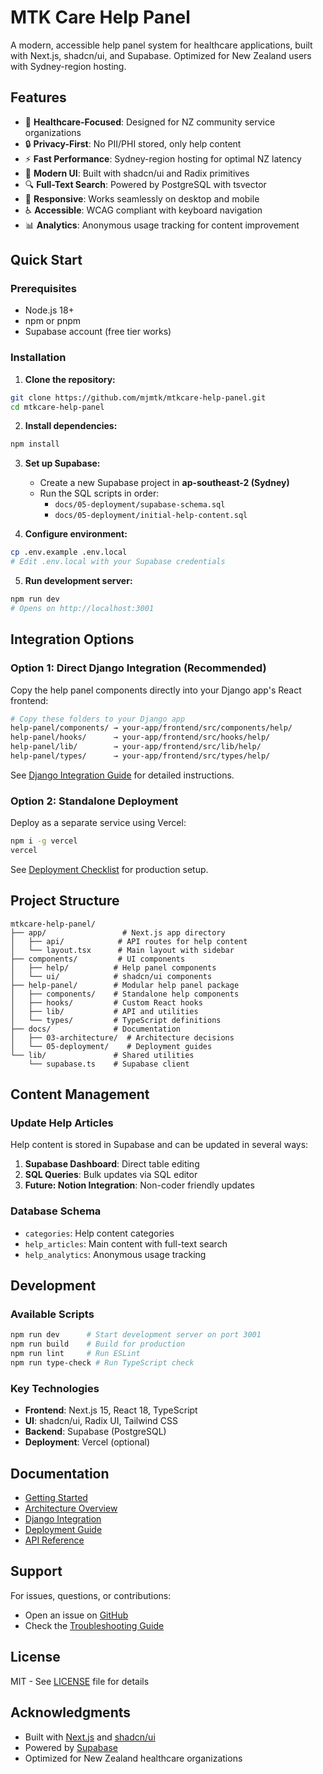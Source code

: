 # MTK Care Help Panel

A modern, accessible help panel system for healthcare applications, built with Next.js, shadcn/ui, and Supabase. Optimized for New Zealand users with Sydney-region hosting.

## Features

- 🏥 **Healthcare-Focused**: Designed for NZ community service organizations
- 🔒 **Privacy-First**: No PII/PHI stored, only help content
- ⚡ **Fast Performance**: Sydney-region hosting for optimal NZ latency
- 🎨 **Modern UI**: Built with shadcn/ui and Radix primitives
- 🔍 **Full-Text Search**: Powered by PostgreSQL with tsvector
- 📱 **Responsive**: Works seamlessly on desktop and mobile
- ♿ **Accessible**: WCAG compliant with keyboard navigation
- 📊 **Analytics**: Anonymous usage tracking for content improvement

## Quick Start

### Prerequisites

- Node.js 18+ 
- npm or pnpm
- Supabase account (free tier works)

### Installation

1. **Clone the repository:**
```bash
git clone https://github.com/mjmtk/mtkcare-help-panel.git
cd mtkcare-help-panel
```

2. **Install dependencies:**
```bash
npm install
```

3. **Set up Supabase:**
   - Create a new Supabase project in **ap-southeast-2 (Sydney)**
   - Run the SQL scripts in order:
     - `docs/05-deployment/supabase-schema.sql`
     - `docs/05-deployment/initial-help-content.sql`

4. **Configure environment:**
```bash
cp .env.example .env.local
# Edit .env.local with your Supabase credentials
```

5. **Run development server:**
```bash
npm run dev
# Opens on http://localhost:3001
```

## Integration Options

### Option 1: Direct Django Integration (Recommended)

Copy the help panel components directly into your Django app's React frontend:

```bash
# Copy these folders to your Django app
help-panel/components/ → your-app/frontend/src/components/help/
help-panel/hooks/      → your-app/frontend/src/hooks/help/
help-panel/lib/        → your-app/frontend/src/lib/help/
help-panel/types/      → your-app/frontend/src/types/help/
```

See [Django Integration Guide](docs/03-architecture/django-integration-guide.md) for detailed instructions.

### Option 2: Standalone Deployment

Deploy as a separate service using Vercel:

```bash
npm i -g vercel
vercel
```

See [Deployment Checklist](docs/05-deployment/deployment-checklist.md) for production setup.

## Project Structure

```
mtkcare-help-panel/
├── app/                 # Next.js app directory
│   ├── api/            # API routes for help content
│   └── layout.tsx      # Main layout with sidebar
├── components/         # UI components
│   ├── help/          # Help panel components
│   └── ui/            # shadcn/ui components
├── help-panel/        # Modular help panel package
│   ├── components/    # Standalone help components
│   ├── hooks/         # Custom React hooks
│   ├── lib/           # API and utilities
│   └── types/         # TypeScript definitions
├── docs/              # Documentation
│   ├── 03-architecture/  # Architecture decisions
│   └── 05-deployment/    # Deployment guides
└── lib/               # Shared utilities
    └── supabase.ts    # Supabase client
```

## Content Management

### Update Help Articles

Help content is stored in Supabase and can be updated in several ways:

1. **Supabase Dashboard**: Direct table editing
2. **SQL Queries**: Bulk updates via SQL editor
3. **Future: Notion Integration**: Non-coder friendly updates

### Database Schema

- `categories`: Help content categories
- `help_articles`: Main content with full-text search
- `help_analytics`: Anonymous usage tracking

## Development

### Available Scripts

```bash
npm run dev      # Start development server on port 3001
npm run build    # Build for production
npm run lint     # Run ESLint
npm run type-check # Run TypeScript check
```

### Key Technologies

- **Frontend**: Next.js 15, React 18, TypeScript
- **UI**: shadcn/ui, Radix UI, Tailwind CSS
- **Backend**: Supabase (PostgreSQL)
- **Deployment**: Vercel (optional)

## Documentation

- [Getting Started](docs/01-getting-started/README.md)
- [Architecture Overview](docs/03-architecture/README.md)
- [Django Integration](docs/03-architecture/django-integration-guide.md)
- [Deployment Guide](docs/05-deployment/README.md)
- [API Reference](docs/04-api/README.md)

## Support

For issues, questions, or contributions:
- Open an issue on [GitHub](https://github.com/mjmtk/mtkcare-help-panel/issues)
- Check the [Troubleshooting Guide](docs/07-troubleshooting/README.md)

## License

MIT - See [LICENSE](LICENSE) file for details

## Acknowledgments

- Built with [Next.js](https://nextjs.org) and [shadcn/ui](https://ui.shadcn.com)
- Powered by [Supabase](https://supabase.com)
- Optimized for New Zealand healthcare organizations